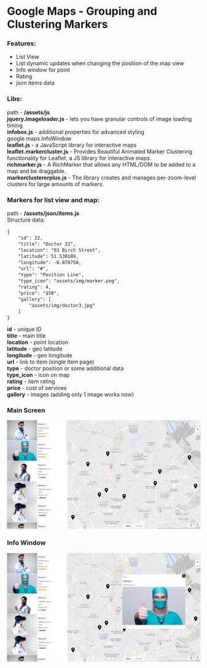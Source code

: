 # Google Maps - Grouping and Clustering Markers

### Features:

- List View
- List dynamic updates when changing the position of the map view
- Info window for point
- Rating
- json items data

### Libs:
path - **/assets/js** </br>
**jquery.imageloader.js** - lets you have granular controls of image loading timing </br>
**infobox.js** - additional properties for advanced styling google.maps.InfoWindow </br>
**leaflet.js** - a JavaScript library for interactive maps </br>
**leaflet.markercluster.js** - Provides Beautiful Animated Marker Clustering functionality for Leaflet, a JS library for interactive maps. </br>
**richmarker.js** - A RichMarker that allows any HTML/DOM to be added to a map and be draggable. </br>
**markerclustererplus.js** - The library creates and manages per-zoom-level clusters for large amounts of markers. </bR>

### Markers for list view and map:
path - **/assets/json/items.js** </br>
Structure data: </br>
```
{
    "id": 22,
    "title": "Doctor 22",
    "location": "63 Birch Street",
    "latitude": 51.530189,
    "longitude": -0.078750,
    "url": "#",
    "type": "Position Line",
    "type_icon": "assets/img/marker.png",
    "rating": 4,
    "price": "$50",
    "gallery": [
        "assets/img/doctor3.jpg"
    ]
}
```

**id** - unique ID </br>
**title** - main title </br>
**location** - point location </br>
**latitude** - geo latitude </br>
**longitude** - geo longitude </br>
**url** - link to item (single item page) </br>
**type** - doctor position or some additional data </br>
**type_icon** - icon on map </br>
**rating** - item rating </br>
**price** - cost of services </br>
**gallery** - images (adding only 1 image works now) </br>

### Main Screen

![Screenshot](assets/img/screenshot_1.jpg)

### Info Window
![Screenshot](assets/img/screenshot_2.jpg)